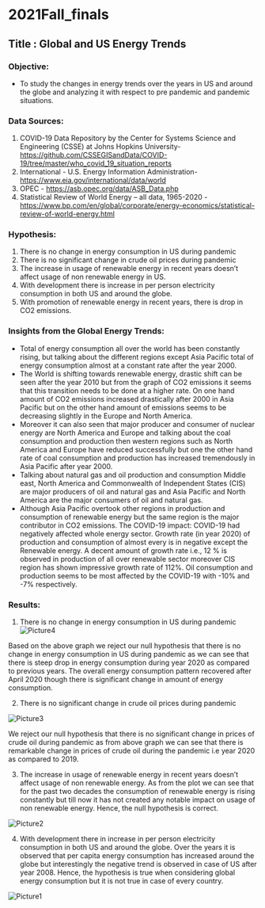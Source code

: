 # 2021Fall_finals
## Title : Global and US Energy Trends
### Objective: 
- To study the changes in energy trends over the years in US and around the globe and  analyzing it with respect to pre pandemic and pandemic situations.
### Data Sources:
1.	COVID-19 Data Repository by the Center for Systems Science and Engineering (CSSE) at Johns Hopkins University- https://github.com/CSSEGISandData/COVID-19/tree/master/who_covid_19_situation_reports
3.	International - U.S. Energy Information Administration-https://www.eia.gov/international/data/world
4.	OPEC - https://asb.opec.org/data/ASB_Data.php
5. Statistical Review of World Energy – all data, 1965-2020 - 	https://www.bp.com/en/global/corporate/energy-economics/statistical-review-of-world-energy.html
### Hypothesis:
1.	There is no change in energy consumption in US during pandemic
2.	There is no significant change in crude oil prices during pandemic
3.	The increase in usage of renewable energy in recent years doesn’t affect usage of non renewable energy in US.
4.	With development there is increase in per person electricity consumption in both US and around the globe.
5.	With promotion of renewable energy in recent years, there is drop in CO2 emissions.
### Insights from the Global Energy Trends:
- Total of energy consumption all over the world has been constantly rising, but talking about the different regions except Asia Pacific total of energy consumption almost at a constant rate after the year 2000.  
- The World is shifting towards renewable energy, drastic shift can be seen after the year 2010 but from the graph of CO2 emissions it seems that this transition needs to be done at a higher rate. On one hand amount of CO2 emissions increased drastically after 2000 in Asia Pacific but on the other hand amount of emissions seems to be decreasing slightly in the Europe and North America. 
- Moreover it can also seen that major producer and consumer of nuclear energy are North America and Europe and talking about the coal consumption and production then western regions such as North America and Europe have reduced successfully but one the other hand rate of coal consumption and production has increased tremendously in Asia Pacific after year 2000. 
- Talking about natural gas and oil production and consumption Middle east, North America and Commonwealth of Independent States (CIS) are major producers of oil and natural gas and Asia Pacific and North America are the major consumers of oil and natural gas.
- Although Asia Pacific overtook other regions in production and consumption of renewable energy but the same region is the major contributor in CO2 emissions. 
 The COVID-19 impact: COVID-19 had negatively affected whole energy sector. Growth rate (in year 2020) of production and consumption of almost every is in negative except the  Renewable energy. A decent amount of growth rate i.e., 12 % is observed in production of all over renewable sector moreover CIS region has shown impressive growth rate of 112%. Oil consumption and production seems to be most affected by the COVID-19 with -10% and -7% respectively.

### Results:
1.	There is no change in energy consumption in US during pandemic 
 ![Picture4](https://user-images.githubusercontent.com/63721840/144547590-d219ff2f-bc7e-4b3a-beab-a86e47426c45.png)

Based on the above graph we reject our null hypothesis that there is no change in energy consumption in US during pandemic as we can see that there is steep drop in energy consumption during year 2020 as compared to previous years. The overall energy consumption pattern recovered after April 2020 though there is significant change in amount of energy consumption.

2.	There is no significant change in crude oil prices during pandemic
 
 ![Picture3](https://user-images.githubusercontent.com/63721840/144547532-229e6e95-873a-494a-a75c-dab77d9e8d4a.png)

We reject our null hypothesis that there is no significant change in prices of crude oil during pandemic as from above graph we can see that there is remarkable change in prices of crude oil during the pandemic i.e year 2020 as compared to 2019.

3.	The increase in usage of renewable energy in recent years doesn’t affect usage of non renewable energy.
As from the plot we can see that for the past two decades the consumption of renewable energy is rising constantly but till now it has not created any notable impact on usage of non renewable energy. Hence, the null hypothesis is correct.



![Picture2](https://user-images.githubusercontent.com/63721840/144547477-2ba2911e-7945-40f6-a91e-46dd29d0bcfd.png)


4.	With development there in increase in per person electricity consumption in both US and around the globe.
Over the years it is observed that per capita energy consumption has increased around the globe but interestingly the negative trend is observed in case of US after year 2008. Hence, the hypothesis is true when considering global energy consumption but it is not true in case of every country.

![Picture1](https://user-images.githubusercontent.com/63721840/144547450-d814b167-9334-4e63-9ee0-2de24c7af590.png)

